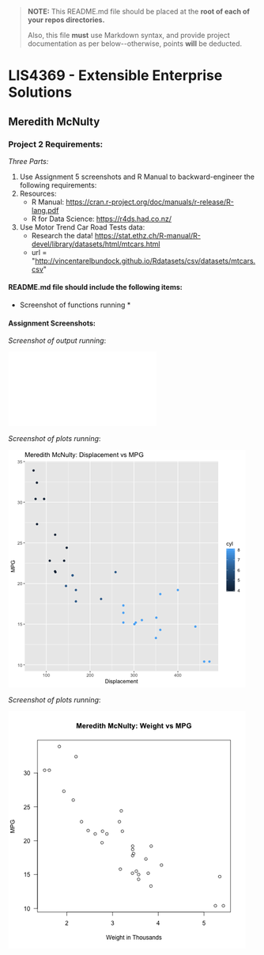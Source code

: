 > **NOTE:** This README.md file should be placed at the **root of each of your repos directories.**
>
>Also, this file **must** use Markdown syntax, and provide project documentation as per below--otherwise, points **will** be deducted.
>

# LIS4369 - Extensible Enterprise Solutions

## Meredith McNulty

### Project 2 Requirements:

*Three Parts:*

1. Use Assignment 5 screenshots and R Manual to backward-engineer the following requirements: 
2. Resources:
	* R Manual: https://cran.r-project.org/doc/manuals/r-release/R-lang.pdf
	* R for Data Science: https://r4ds.had.co.nz/ 
3. Use Motor Trend Car Road Tests data:
	* Research the data! https://stat.ethz.ch/R-manual/R-devel/library/datasets/html/mtcars.html
	* url = "http://vincentarelbundock.github.io/Rdatasets/csv/datasets/mtcars.csv" 

#### README.md file should include the following items:

* Screenshot of functions running *

#### Assignment Screenshots:

*Screenshot of output running*:

![Output Screenshot](img/output.pdf)

*Screenshot of plots running*:

![Plot 1 Screenshot](img/plot_disp_and_mpg_1.png)

*Screenshot of plots running*:

![Plot 2 Screenshot](img/plot_disp_and_mpg_2.png)